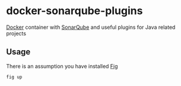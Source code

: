 docker-sonarqube-plugins
========================

[Docker](https://www.docker.com/) container with [SonarQube](http://www.sonarqube.org/) and useful plugins for Java related projects

Usage
--------------

There is an assumption you have installed [Fig](http://www.fig.sh/) 

    fig up
